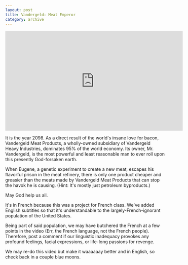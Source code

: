 ```yaml
---
layout: post
title: Vandergeld: Meat Emperor
category: archive
---
```

<iframe width="560" height="315" src="https://www.youtube.com/embed/r4gwcYn0Cvs" frameborder="0" allowfullscreen></iframe>

It is the year 2098. As a direct result of the world's insane love for bacon, Vandergeld Meat Products, a wholly-owned subsidiary of Vandergeld Heavy Industries, dominates 95% of the world economy. Its owner, Mr. Vandergeld, is the most powerful and least reasonable man to ever roll upon this presently God-forsaken earth.

When Eugene, a genetic experiment to create a new meat, escapes his flavorful prison in the meat refinery, there is only one product cheaper and greasier than the meats made by Vandergeld Meat Products that can stop the havok he is causing. (Hint: It's mostly just petroleum byproducts.)

May God help us all.

It's in French because this was a project for French class. We've added English subtitles so that it's understandable to the largely-French-ignorant population of the United States.

Being part of said population, we may have butchered the French at a few points in the video (Err, the French language, not the French people). Therefore, post a comment if our linguistic inadequacy provokes any profound feelings, facial expressions, or life-long passions for revenge.

We may re-do this video but make it waaaaaay better and in English, so check back in a couple blue moons.
